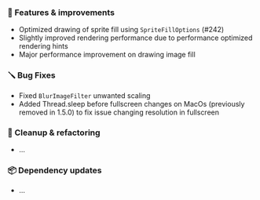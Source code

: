 ### 🚀 Features & improvements

- Optimized drawing of sprite fill using `SpriteFillOptions` (#242)
- Slightly improved rendering performance due to performance optimized rendering hints
- Major performance improvement on drawing image fill

### 🪛 Bug Fixes

- Fixed `BlurImageFilter` unwanted scaling
- Added Thread.sleep before fullscreen changes on MacOs (previously removed in 1.5.0) to fix issue changing resolution in fullscreen

### 🧽 Cleanup & refactoring

- ...

### 📦 Dependency updates

- ...